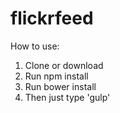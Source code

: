 # flickrfeed
How to use:
1. Clone or download
2. Run npm install
3. Run bower install
4. Then just type 'gulp'
